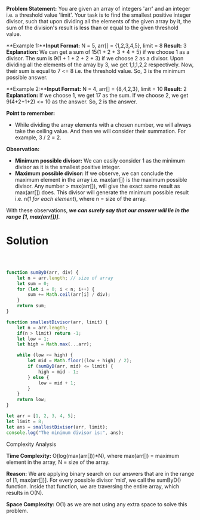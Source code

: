 **Problem Statement:** You are given an array of integers 'arr' and an integer i.e. a threshold value 'limit'. Your task is to find the smallest positive integer divisor, such that upon dividing all the elements of the given array by it, the sum of the division's result is less than or equal to the given threshold value.

**Example 1:****Input Format:** N = 5, arr[] = {1,2,3,4,5}, limit = 8
**Result:** 3
**Explanation:** We can get a sum of 15(1 + 2 + 3 + 4 + 5) if we choose 1 as a divisor. 
The sum is 9(1 + 1 + 2 + 2 + 3)  if we choose 2 as a divisor. Upon dividing all the elements of the array by 3, we get 1,1,1,2,2 respectively. Now, their sum is equal to 7 <= 8 i.e. the threshold value. So, 3 is the minimum possible answer.

**Example 2:****Input Format:** N = 4, arr[] = {8,4,2,3}, limit = 10
**Result:** 2
**Explanation:** If we choose 1, we get 17 as the sum. If we choose 2, we get 9(4+2+1+2) <= 10 as the answer. So, 2 is the answer.

**Point to remember:**

- While dividing the array elements with a chosen number, we will always take the ceiling value. And then we will consider their summation. For example, 3 / 2 = 2.

**Observation:** 

- **Minimum possible divisor:** We can easily consider 1 as the minimum divisor as it is the smallest positive integer.
- **Maximum possible divisor:** If we observe, we can conclude the maximum element in the array i.e. max(arr[]) is the maximum possible divisor. Any number > max(arr[]), will give the exact same result as max(arr[]) does. This divisor will generate the minimum possible result i.e. n(_1 for each element_), where n = size of the array.

With these observations, **_we can surely say that our answer will lie in the range_** **_[1, max(arr[])]_**.

# Solution

```Javascript



function sumByD(arr, div) {
    let n = arr.length; // size of array
    let sum = 0;
    for (let i = 0; i < n; i++) {
        sum += Math.ceil(arr[i] / div);
    }
    return sum;
}

function smallestDivisor(arr, limit) {
    let n = arr.length;
    if(n > limit) return -1;
    let low = 1;
    let high = Math.max(...arr);

    while (low <= high) {
        let mid = Math.floor((low + high) / 2);
        if (sumByD(arr, mid) <= limit) {
            high = mid - 1;
        } else {
            low = mid + 1;
        }
    }
    return low;
}

let arr = [1, 2, 3, 4, 5];
let limit = 8;
let ans = smallestDivisor(arr, limit);
console.log("The minimum divisor is:", ans);


```

Complexity Analysis

**Time Complexity:** O(log(max(arr[]))*N), where max(arr[]) = maximum element in the array, N = size of the array.  

**Reason:** We are applying binary search on our answers that are in the range of [1, max(arr[])]. For every possible divisor ‘mid’, we call the sumByD() function. Inside that function, we are traversing the entire array, which results in O(N).

**Space Complexity:** O(1) as we are not using any extra space to solve this problem.